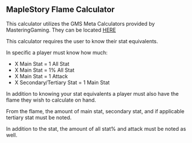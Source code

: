 ## MapleStory Flame Calculator

This calculator utilizes the GMS Meta Calculators provided by MasteringGaming.
They can be located [HERE](tinyurl.com/maplestorycalculators)

This calculator requires the user to know their stat equivalents.

In specific a player must know how much:
* X Main Stat =  1 All Stat
* X Main Stat = 1% All Stat
* X Main Stat = 1 Attack
* X Secondary/Tertiary Stat = 1 Main Stat

In addition to knowing your stat equivalents a player must also have the flame they wish to calculate on hand.


From the flame, the amount of main stat, secondary stat, and if applicable tertiary stat must be noted.

In addition to the stat, the amount of all stat% and attack must be noted as well.
